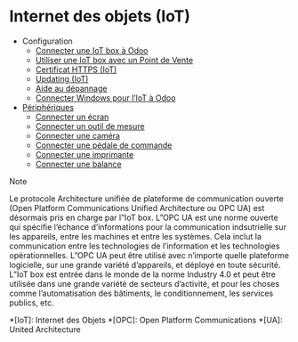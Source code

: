 # Internet des objets (IoT)

  * Configuration
    * [Connecter une IoT box à Odoo](iot/config/connect.html)
    * [Utiliser une IoT box avec un Point de Vente](iot/config/pos.html)
    * [Certificat HTTPS (IoT)](iot/config/https_certificate_iot.html)
    * [Updating (IoT)](iot/config/updating_iot.html)
    * [Aide au dépannage](iot/config/troubleshooting.html)
    * [Connecter Windows pour l’IoT à Odoo](iot/config/windows_iot.html)
  * [Périphériques](iot/devices.html)
    * [Connecter un écran](iot/devices/screen.html)
    * [Connecter un outil de mesure](iot/devices/measurement_tool.html)
    * [Connecter une caméra](iot/devices/camera.html)
    * [Connecter une pédale de commande](iot/devices/footswitch.html)
    * [Connecter une imprimante](iot/devices/printer.html)
    * [Connecter une balance](iot/devices/scale.html)

Note

Le protocole Architecture unifiée de plateforme de communication ouverte (Open
Platform Communications Unified Architecture ou OPC UA) est désormais pris en
charge par l”IoT box. L”OPC UA est une norme ouverte qui spécifie l’échance
d’informations pour la communication indsutrielle sur les appareils, entre les
machines et entre les systèmes. Cela inclut la communication entre les
technologies de l’information et les technologies opérationnelles. L”OPC UA
peut être utilisé avec n’importe quelle plateforme logicielle, sur une grande
variété d’appareils, et déployé en toute sécurité. L”IoT box est entrée dans
le monde de la norme Industry 4.0 et peut être utilisée dans une grande
variété de secteurs d’activité, et pour les choses comme l’automatisation des
bâtiments, le conditionnement, les services publics, etc.

  *[IoT]: Internet des Objets
  *[OPC]: Open Platform Communications
  *[UA]: United Architecture

